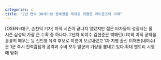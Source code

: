 ```yaml
---
categories: c
title: "2년 연속 30세이브 정해영을 제대로 위협한 라이온즈의 미래"
---
```

[OSEN=대구, 손찬익 기자] 아직 시즌이 끝나지 않았지만 젊은 타자들의 성장세는 올 시즌 삼성의 가장 큰 수확 중 하나다. 2년차 외야수 김현준은 박해민(LG)의 이적 공백을 훌륭히 메우는 등 신인왕 유력 후보로 이름이 오르내렸고 1차 지명 출신 이재현(내야수)은 1군 즉시 전력감답게 공격과 수비 모두 발군의 기량을 뽐내고 있다.확대 엔트리 시행에 맞춰